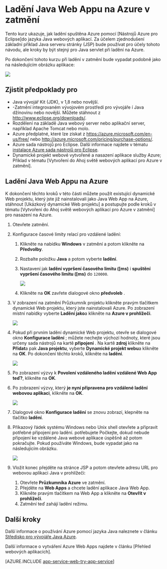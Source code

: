 <properties 
    pageTitle="Ladění Java Web Appu na Azure v zatmění | Microsoft Azure" 
    description="Tento kurz se dozvíte, jak používat tuto sadu nástrojů Azure pro Eclipse ladění do webových aplikací Java spuštěna Azure." 
    services="app-service\web" 
    documentationCenter="java" 
    authors="selvasingh" 
    manager="wpickett" 
    editor=""/>

<tags 
    ms.service="app-service-web" 
    ms.workload="web" 
    ms.tgt_pltfrm="na" 
    ms.devlang="Java" 
    ms.topic="article" 
    ms.date="09/20/2016" 
    ms.author="asirveda;robmcm"/>

# <a name="debug-a-java-web-app-on-azure-in-eclipse"></a>Ladění Java Web Appu na Azure v zatmění

Tento kurz ukazuje, jak ladění spuštěna Azure pomocí [Nástrojů Azure pro Eclipse]do jazyka Java webových aplikací. Za účelem zjednodušení základní příklad Java serveru stránky (JSP) bude používat pro účely tohoto návodu, ale kroky by být stejný pro Java servlet při ladění na Azure.

Po dokončení tohoto kurzu při ladění v zatmění bude vypadat podobně jako na následujícím obrázku aplikace:

![][01]
 
## <a name="prerequisites"></a>Zjistit předpoklady pro

* Java vývojář Kit (JDK), v 1,8 nebo novější.
* -Zatmění integrovaném vývojovém prostředí pro vývojáře í Java džínovinu nebo novější. Můžete stáhnout z <http://www.eclipse.org/downloads/>.
* Rozdělení na základě Java webový server nebo aplikační server, například Apache Tomcat nebo molo.
* Azure předplatné, které lze získat z <https://azure.microsoft.com/en-us/free/> nebo <http://azure.microsoft.com/pricing/purchase-options/>.
* Azure sada nástrojů pro Eclipse. Další informace najdete v tématu [instalace Azure sada nástrojů pro Eclipse].
* Dynamické projekt webové vytvořené a nasazení aplikace služby Azure; Příklad v tématu [Vytvoření do Ahoj světě webových aplikací pro Azure v zatmění].

## <a name="to-debug-a-java-web-app-on-azure"></a>Ladění Java Web Appu na Azure

K dokončení těchto kroků v této části můžete použít existující dynamické Web projektu, který jste již nainstalovali jako Java Web App na Azure, stáhnout [Ukázkový dynamické Web projektu] a postupujte podle kroků v tématu [Vytvoření do Ahoj světě webových aplikací pro Azure v zatmění] pro nasazení na Azure. 

1. Otevřete zatmění.

1. Konfigurace časové limity relací pro vzdálené ladění:

    1. Klikněte na nabídku **Windows** v zatmění a potom klikněte na **Předvolby**.
    1. Rozbalte položku **Java** a potom vyberte **ladění**.
    1. Nastavení jak **ladění vypršení časového limitu ([ms)** i **spuštění vypršení časového limitu ([ms)** do `120000`.

        ![][02]

    1. Klikněte na **OK** zavřete dialogové okno **předvoleb** .

1. V zobrazení na zatmění Průzkumník projektu klikněte pravým tlačítkem dynamické Web projektu, který jste nainstalovali Azure. Po zobrazení místní nabídky vyberte **Ladění jako**a klikněte na **Azure v prohlížeči**.

    ![][03]

1. Pokud při prvním ladění dynamické Web projektu, otevře se dialogové okno **Konfigurace ladění** ; můžete nechejte výchozí hodnoty, které jsou určeny sada nástrojů na kartě **připojení** . Na kartě **zdroj** klikněte na **Přidat**a pak **Java projektu**, vyberte **Dynamické projekt webu**a klikněte na **OK**. Po dokončení těchto kroků, klikněte na **ladění**.

    ![][04]

1. Po zobrazení výzvy k **Povolení vzdáleného ladění vzdálené Web App teď?**, klikněte na **OK**.

1. Po zobrazení výzvy, který **je nyní připravena pro vzdálené ladění webovou aplikaci**, klikněte na **OK**.

    ![][05]

1. Dialogové okno **Konfigurace ladění** se znovu zobrazí, klepněte na tlačítko **ladění**.

1. Příkazový řádek systému Windows nebo Unix shell otevřete a připravit potřebné připojení pro ladění. potřebujete Počkejte, dokud nebude připojení ke vzdálené Java webové aplikace úspěšně až potom pokračujte. Pokud používáte Windows, bude vypadat jako na následujícím obrázku.

    ![][06]

1. Vložit konec přejděte na stránce JSP a potom otevřete adresu URL pro webovou aplikaci Java v prohlížeči:

    1. Otevřete **Průzkumníka Azure** ve zatmění.
    1. Přejděte na **Web Apps** a chcete ladění aplikace Java Web App.
    1. Klikněte pravým tlačítkem na Web App a klikněte na **Otevřít v prohlížeči**.
    1. Zatmění teď zahájí ladění režimu.

## <a name="next-steps"></a>Další kroky

Další informace o používání Azure pomocí jazyka Java naleznete v článku [Středisko pro vývojáře Java Azure].

Další informace o vytváření Azure Web Apps najdete v článku [Přehled webových aplikacích].

[AZURE.INCLUDE [app-service-web-try-app-service](../../includes/app-service-web-try-app-service.md)]

<!-- URL List -->

[Azure App Service]: http://go.microsoft.com/fwlink/?LinkId=529714
[Azure sada nástrojů pro Eclipse]: ../azure-toolkit-for-eclipse.md
[Instalace Azure sada nástrojů pro Eclipse]: ../azure-toolkit-for-eclipse-installation.md
[Vytvořte Ahoj světě webovou aplikaci pro Azure v zatmění]: ./app-service-web-eclipse-create-hello-world-web-app.md
[Ukázka dynamické Web projektu]: http://go.microsoft.com/fwlink/?LinkId=817337

[Středisko pro vývojáře Java Azure]: https://azure.microsoft.com/develop/java/
[Přehled webových aplikací]: ./app-service-web-overview.md

<!-- IMG List -->

[01]: ./media/app-service-web-debug-java-web-app-in-eclipse/01-debug-java-web-app-in-eclipse.png
[02]: ./media/app-service-web-debug-java-web-app-in-eclipse/02-configure-eclipse-remote-debug.png
[03]: ./media/app-service-web-debug-java-web-app-in-eclipse/03-debug-as.png
[04]: ./media/app-service-web-debug-java-web-app-in-eclipse/04-debug-configurations.png
[05]: ./media/app-service-web-debug-java-web-app-in-eclipse/05-ready-for-remote-debugging.png
[06]: ./media/app-service-web-debug-java-web-app-in-eclipse/06-windows-command-prompt-connection-successful-to-remote.png
